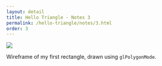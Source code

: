 ```yaml
---
layout: detail
title: Hello Triangle - Notes 3
permalink: /hello-triangle/notes/3.html
order: 3
---
```


<img src="{{ site.baseurl }}/assets/hello-triangle/notes/3/1.png">

Wireframe of my first rectangle, drawn using `glPolygonMode`.
